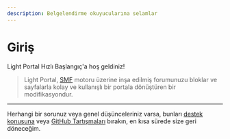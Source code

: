 ```yaml
---
description: Belgelendirme okuyucularına selamlar
---
```


# Giriş

Light Portal Hızlı Başlangıç'a hoş geldiniz!

> Light Portal, [SMF](https://www.simplemachines.org) motoru üzerine inşa edilmiş forumunuzu bloklar ve sayfalarla kolay ve kullanışlı bir portala dönüştüren bir modifikasyondur.

---

Herhangi bir sorunuz veya genel düşünceleriniz varsa, bunları [destek konusuna](https://www.simplemachines.org/community/index.php?topic=572393.0) veya [GitHub Tartışmaları](https://github.com/dragomano/Light-Portal/discussions) bırakın, en kısa sürede size geri döneceğim.
